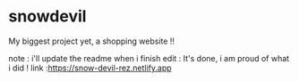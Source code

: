 # snowdevil

My biggest project yet, a shopping website !!

note : i'll update the readme when i finish
edit : It's done, i am proud of what i did ! 
link :https://snow-devil-rez.netlify.app
